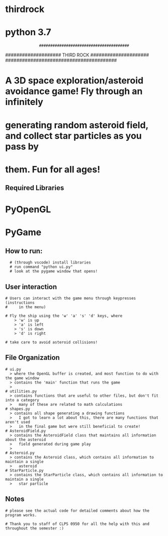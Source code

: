 # thirdrock
# python 3.7

                   ########################################
####################              THIRD ROCK              #####################
                   ########################################

  # A 3D space exploration/asteroid avoidance game! Fly through an infinitely 
  # generating random asteroid field, and collect star particles as you pass by
  # them. Fun for all ages!
  
  ## Required Libraries
  # PyOpenGL
  # PyGame
  
  ## How to run:
      # (through vscode) install libraries
      # run command "python ui.py"
      # look at the pygame window that opens!
      
  ## User interaction
    # Users can interact with the game menu through keypresses (instructions
    #     in the menu)
    
    # Fly the ship using the 'w' 'a' 's' 'd' keys, where 
        > 'w' is up
        > 'a' is left
        > 's' is down
        > 'd' is right
        
    # take care to avoid asteroid collisions!
    
  ## File Organization
    # ui.py
      > where the OpenGL buffer is created, and most function to do with the game window
      > contains the 'main' function that runs the game
      > 
    # utilities.py
      > contains functions that are useful to other files, but don't fit into a category
      >   many of these are related to math calculations
    # shapes.py
      > contains all shape generating a drawing functions
      >   I got to learn a lot about this, there are many functions that aren't used 
      >   in the final game but were still beneficial to create!
    # AsteroidField.py
      > contains the AsteroidField class that maintains all information about the asteroid
      >   field generated during game play
      >   
    # Asteroid.py
      > contains the Asteroid class, which contains all information to maintain a single 
      >   asteroid
    # StarParticle.py
      > contains the StarParticle class, which contains all information to maintain a single
      >   star particle
    
  ## Notes
    # please see the actual code for detailed comments about how the program works.
    
    # Thank you to staff of CLPS 0950 for all the help with this and throughout the semester :)
    

  
  
